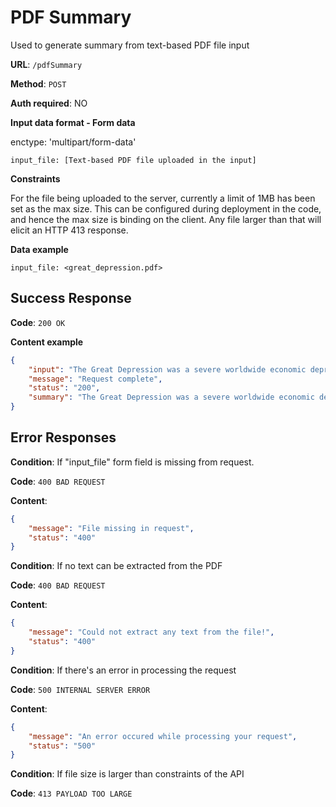 # PDF Summary

Used to generate summary from text-based PDF file input

**URL**: `/pdfSummary`

**Method**: `POST`

**Auth required**: NO

**Input data format - Form data**

enctype: 'multipart/form-data'

```
input_file: [Text-based PDF file uploaded in the input]
```

**Constraints**

For the file being uploaded to the server, currently a limit of 1MB has been set as the max size. This can be configured during deployment in the code, and hence the max size is binding on the client. Any file larger than that will elicit an HTTP 413 response.

**Data example**

```
input_file: <great_depression.pdf>
```

## Success Response

**Code**: `200 OK`

**Content example**

```json
{
    "input": "The Great Depression was a severe worldwide economic depression that took place mostly...",
    "message": "Request complete",
	"status": "200",
	"summary": "The Great Depression was a severe worldwide economic depression that took place..."
}
```

## Error Responses

**Condition**: If "input_file" form field is missing from request.

**Code**: `400 BAD REQUEST`

**Content**:

```json
{
    "message": "File missing in request",
	"status": "400"
}
```

**Condition**: If no text can be extracted from the PDF

**Code**: `400 BAD REQUEST`

**Content**:

```json
{
    "message": "Could not extract any text from the file!",
	"status": "400"
}
```

**Condition**: If there's an error in processing the request

**Code**: `500 INTERNAL SERVER ERROR`

**Content**:

```json
{
    "message": "An error occured while processing your request",
	"status": "500"
}
```

**Condition**: If file size is larger than constraints of the API

**Code**: `413 PAYLOAD TOO LARGE`